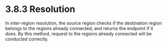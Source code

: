 # 3.8.3 Resolution

In inter-region resolution, the source region checks if the destination region belongs to the regions already connected, and returns the endpoint if it does. By this method, request to the regions already connected will be conducted correctly.
